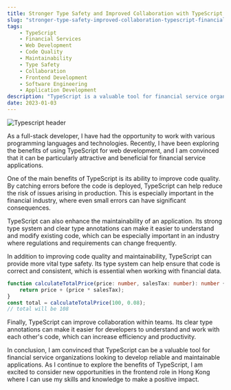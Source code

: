 ```yaml
---
title: Stronger Type Safety and Improved Collaboration with TypeScript in Financial Services
slug: "stronger-type-safety-improved-collaboration-typescript-financial-services"
tags:
    - TypeScript
    - Financial Services
    - Web Development
    - Code Quality
    - Maintainability
    - Type Safety
    - Collaboration
    - Frontend Development
    - Software Engineering
    - Application Development
description: "TypeScript is a valuable tool for financial service organizations looking to develop high-quality, maintainable applications. In this article, we examine the ways in which TypeScript can enhance collaboration, code correctness, and consistency within teams."
date: 2023-01-03
---
```


![Typescript header](https://i.imgur.com/MBmjw2h.png)

As a full-stack developer, I have had the opportunity to work with various programming languages and technologies. Recently, I have been exploring the benefits of using TypeScript for web development, and I am convinced that it can be particularly attractive and beneficial for financial service applications.

One of the main benefits of TypeScript is its ability to improve code quality. By catching errors before the code is deployed, TypeScript can help reduce the risk of issues arising in production. This is especially important in the financial industry, where even small errors can have significant consequences.

TypeScript can also enhance the maintainability of an application. Its strong type system and clear type annotations can make it easier to understand and modify existing code, which can be especially important in an industry where regulations and requirements can change frequently.

In addition to improving code quality and maintainability, TypeScript can provide more vital type safety. Its type system can help ensure that code is correct and consistent, which is essential when working with financial data.

```ts
function calculateTotalPrice(price: number, salesTax: number): number {
    return price + (price * salesTax);
}
const total = calculateTotalPrice(100, 0.08);
// total will be 108
```

Finally, TypeScript can improve collaboration within teams. Its clear type annotations can make it easier for developers to understand and work with each other's code, which can increase efficiency and productivity.

In conclusion, I am convinced that TypeScript can be a valuable tool for financial service organizations looking to develop reliable and maintainable applications. As I continue to explore the benefits of TypeScript, I am excited to consider new opportunities in the frontend role in Hong Kong where I can use my skills and knowledge to make a positive impact.